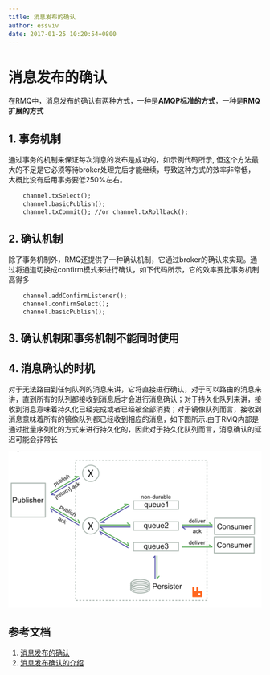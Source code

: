 ```yaml
---
title: 消息发布的确认
author: essviv
date: 2017-01-25 10:20:54+0800
---
```


# 消息发布的确认

在RMQ中，消息发布的确认有两种方式，一种是**AMQP标准的方式**，一种是**RMQ扩展的方式**

## 1. 事务机制

通过事务的机制来保证每次消息的发布是成功的，如示例代码所示, 但这个方法最大的不足是它必须等待broker处理完后才能继续，导致这种方式的效率非常低，大概比没有启用事务要低250%左右。

````
    channel.txSelect();
    channel.basicPublish();
    channel.txCommit(); //or channel.txRollback();
````

## 2. 确认机制

除了事务机制外，RMQ还提供了一种确认机制，它通过broker的确认来实现。通过将通道切换成confirm模式来进行确认，如下代码所示，它的效率要比事务机制高得多

````
    channel.addConfirmListener();
    channel.confirmSelect();
    channel.basicPublish();
````

## 3. 确认机制和事务机制不能同时使用


## 4. 消息确认的时机

对于无法路由到任何队列的消息来讲，它将直接进行确认，对于可以路由的消息来讲，直到所有的队列都接收到消息后才会进行消息确认；对于持久化队列来讲，接收到消息意味着持久化已经完成或者已经被全部消费；对于镜像队列而言，接收到消息意味着所有的镜像队列都已经收到相应的消息，如下图所示.由于RMQ内部是通过批量序列化的方式来进行持久化的，因此对于持久化队列而言，消息确认的延迟可能会非常长

![](https://github.com/Essviv/images/blob/master/rabbitmq-publish.png?raw=true)


## 参考文档

1. [消息发布的确认](https://www.rabbitmq.com/confirms.html) 
2. [消息发布确认的介绍](http://www.rabbitmq.com/blog/2011/02/10/introducing-publisher-confirms/)